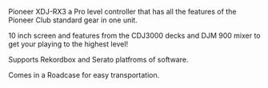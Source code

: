 Pioneer XDJ-RX3 a Pro level controller that has all the features of the Pioneer Club standard gear in one unit.

10 inch screen and features from the CDJ3000 decks and DJM 900 mixer to get your playing to the highest level! 

Supports Rekordbox and Serato platfroms of software.

Comes in a Roadcase for easy transportation.  
